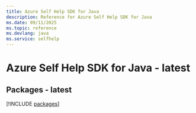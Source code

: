 ```yaml
---
title: Azure Self Help SDK for Java
description: Reference for Azure Self Help SDK for Java
ms.date: 09/11/2025
ms.topic: reference
ms.devlang: java
ms.service: selfhelp
---
```

# Azure Self Help SDK for Java - latest
## Packages - latest
[!INCLUDE [packages](self-help-index.md)]